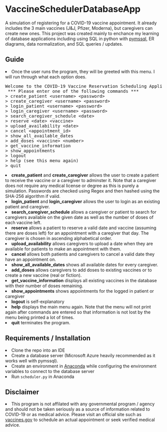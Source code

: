 # VaccineSchedulerDatabaseApp

A simulation of registering for a COVID-19 vaccine appointment. It already includes the 3 main vaccines (J&J, Pfizer, Moderna), but caregivers can create new ones. This project was created mainly to enchance my learning of database applications including using SQL in python with <a href="https://pythonhosted.org/pymssql/index.html">pymssql</a>, ER diagrams, data normalization, and SQL queries / updates.

<h2> Guide </h2>
<li> Once the user runs the program, they will be greeted with this menu. I will run through what each option does.
<pre>
Welcome to the COVID-19 Vaccine Reservation Scheduling Application!
 *** Please enter one of the following commands ***
> create_patient &ltusername> &ltpassword>
> create_caregiver &ltusername> &ltpassword>
> login_patient &ltusername> &ltpassword>
> login_caregiver &ltusername> &ltpassword>
> search_caregiver_schedule &ltdate>
> reserve &ltdate> &ltvaccine>
> upload_availability &ltdate>
> cancel &ltappointment_id>
> show_all_available_dates
> add_doses &ltvaccine> &ltnumber>
> get_vaccine_information
> show_appointments
> logout
> help (see this menu again)
> quit
</pre>

 <li><b>create_patient</b> and <b>create_caregiver</b> allows the user to create a patient to receive the vaccine or a caregiver to adminster it. Note that a caregiver does not require any medical license or degree as this is purely a simulation. Passwords are checked using Regex and then hashed using the SHA-256 algorithm if valid. 
 
 <li><b>login_patient</b> and <b>login_caregiver</b> allows the user to login as an existing patient and caregiver.
 
 <li><b>search_caregiver_schedule</b> allows a caregiver or patient to search for caregivers available on the given date as well as the number of doses of each vaccine left.

 <li><b>reserve</b> allows a patient to reserve a valid date and vaccine (assuming there are doses left) for an appointment with a caregiver that day. The caregiver is chosen in ascending alphabetical order. 
 
 <li><b>upload_availability</b> allows caregivers to upload a date when they are available for patients to make an appointment with them.
 
 <li><b>cancel</b> allows both patients and caregivers to cancel a valid date they have an appointment on.
  
 <li><b>show_all_available_dates</b> shows all available dates for every caregiver. 
 
 <li><b>add_doses</b> allows caregivers to add doses to existing vaccines or to create a new vaccine (real or fiction).
 
 <li><b>get_vaccine_information</b> displays all existing vaccines in the database with their number of doses remaining.
 
 <li><b>show_appointments</b> shows appointments for the logged in patient or caregiver
 
 <li><b>logout</b> is self-explanatory
 
 <li><b>help</b> displays the main menu again. Note that the menu will not print again after commands are entered so that information is not lost by the menu being printed a lot of times.
 
 <li><b>quit</b> terminates the program.
 
 <h2>Requirements / Installation</h2>
 <li>Clone the repo into an IDE
 <li>Create a database server (Microsoft Azure heavily recommended as it works well with pymssql).
 <li>Create an environment in <a href="https://www.anaconda.com/">Anaconda</a> while configuring the environment variables to connect to the database server
 <li>Run <code>scheduler.py</code> in Anaconda

<h2>Disclaimer</h2>
<li> This program is not affilated with any governmental program / agency and should not be taken seriously as a source of information related to COVID-19 or as medical advice. Please visit an official site such as <a href="https://www.vaccines.gov/">vaccines.gov</a> to schedule an actual appointment or seek verified medical advice.
